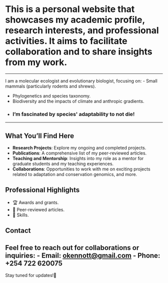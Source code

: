 <!-- # [Onditi, KO \| Kenneth Otieno Onditi \| Kenneth Onditi.](kennott.github.io) -->

# This is a personal website that showcases my academic profile, research interests, and professional activities. It aims to facilitate collaboration and to share insights from my work.
------------------------------------------------------------------------
I am a molecular ecologist and evolutionary biologist, focusing on: - Small mammals (particularly rodents and shrews).
- Phylogenetics and species taxonomy.
- Biodiversity and the impacts of climate and anthropic gradients.
- ### I’m fascinated by species' adaptability to not die!
------------------------------------------------------------------------

## What You’ll Find Here

-   **Research Projects**: Explore my ongoing and completed projects.
-   **Publications**: A comprehensive list of my peer-reviewed articles.
-   **Teaching and Mentorship**: Insights into my role as a mentor for graduate students and my teaching experiences.
-   **Collaborations**: Opportunities to work with me on exciting projects related to adaptation and conservation genomics, and more.

## Professional Highlights

-   🏆 Awards and grants.
-   🧬 Peer-reviewed articles.
-   🌱 Skills.

## Contact
Feel free to reach out for collaborations or inquiries: - **Email**: [okennott@gmail.com](mailto:okennott@gmail.com) - **Phone**: +254 722 620075
------------------------------------------------------------------------
Stay tuned for updates!🌟
